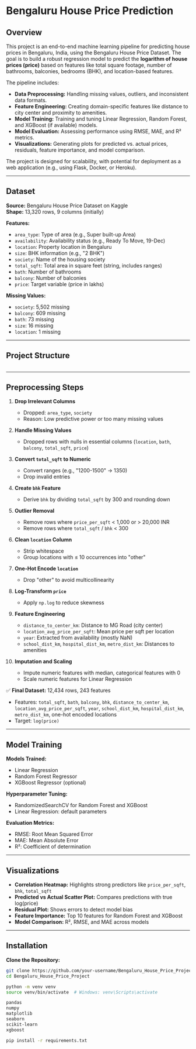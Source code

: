 # Bengaluru House Price Prediction

## Overview
This project is an end-to-end machine learning pipeline for predicting house prices in Bengaluru, India, using the Bengaluru House Price Dataset. The goal is to build a robust regression model to predict the **logarithm of house prices (price)** based on features like total square footage, number of bathrooms, balconies, bedrooms (BHK), and location-based features.  

The pipeline includes:

- **Data Preprocessing:** Handling missing values, outliers, and inconsistent data formats.  
- **Feature Engineering:** Creating domain-specific features like distance to city center and proximity to amenities.  
- **Model Training:** Training and tuning Linear Regression, Random Forest, and XGBoost (if available) models.  
- **Model Evaluation:** Assessing performance using RMSE, MAE, and R² metrics.  
- **Visualizations:** Generating plots for predicted vs. actual prices, residuals, feature importance, and model comparison.  

The project is designed for scalability, with potential for deployment as a web application (e.g., using Flask, Docker, or Heroku).

---

## Dataset

**Source:** Bengaluru House Price Dataset on Kaggle  
**Shape:** 13,320 rows, 9 columns (initially)  

**Features:**
- `area_type`: Type of area (e.g., Super built-up Area)  
- `availability`: Availability status (e.g., Ready To Move, 19-Dec)  
- `location`: Property location in Bengaluru  
- `size`: BHK information (e.g., "2 BHK")  
- `society`: Name of the housing society  
- `total_sqft`: Total area in square feet (string, includes ranges)  
- `bath`: Number of bathrooms  
- `balcony`: Number of balconies  
- `price`: Target variable (price in lakhs)  

**Missing Values:**
- `society`: 5,502 missing  
- `balcony`: 609 missing  
- `bath`: 73 missing  
- `size`: 16 missing  
- `location`: 1 missing  

---

## Project Structure

```

```


---

## Preprocessing Steps

1. **Drop Irrelevant Columns**
   - Dropped: `area_type`, `society`
   - Reason: Low predictive power or too many missing values  

2. **Handle Missing Values**
   - Dropped rows with nulls in essential columns (`location`, `bath`, `balcony`, `total_sqft`, `price`)  

3. **Convert `total_sqft` to Numeric**
   - Convert ranges (e.g., "1200-1500" → 1350)  
   - Drop invalid entries  

4. **Create `bhk` Feature**
   - Derive `bhk` by dividing `total_sqft` by 300 and rounding down  

5. **Outlier Removal**
   - Remove rows where `price_per_sqft` < 1,000 or > 20,000 INR  
   - Remove rows where `total_sqft` / `bhk` < 300  

6. **Clean `location` Column**
   - Strip whitespace  
   - Group locations with ≤ 10 occurrences into "other"  

7. **One-Hot Encode `location`**
   - Drop "other" to avoid multicollinearity  

8. **Log-Transform `price`**
   - Apply `np.log` to reduce skewness  

9. **Feature Engineering**
   - `distance_to_center_km`: Distance to MG Road (city center)  
   - `location_avg_price_per_sqft`: Mean price per sqft per location  
   - `year`: Extracted from availability (mostly NaN)  
   - `school_dist_km`, `hospital_dist_km`, `metro_dist_km`: Distances to amenities  

10. **Imputation and Scaling**
    - Impute numeric features with median, categorical features with 0  
    - Scale numeric features for Linear Regression  

✅ **Final Dataset:** 12,434 rows, 243 features  
- Features: `total_sqft`, `bath`, `balcony`, `bhk`, `distance_to_center_km`, `location_avg_price_per_sqft`, `year`, `school_dist_km`, `hospital_dist_km`, `metro_dist_km`, one-hot encoded locations  
- Target: `log(price)`

---

## Model Training

**Models Trained:**
- Linear Regression  
- Random Forest Regressor  
- XGBoost Regressor (optional)

**Hyperparameter Tuning:**
- RandomizedSearchCV for Random Forest and XGBoost  
- Linear Regression: default parameters  

**Evaluation Metrics:**
- RMSE: Root Mean Squared Error  
- MAE: Mean Absolute Error  
- R²: Coefficient of determination  

---

## Visualizations

- **Correlation Heatmap:** Highlights strong predictors like `price_per_sqft`, `bhk`, `total_sqft`  
- **Predicted vs Actual Scatter Plot:** Compares predictions with true log(price)  
- **Residual Plot:** Shows errors to detect model bias  
- **Feature Importance:** Top 10 features for Random Forest and XGBoost  
- **Model Comparison:** R², RMSE, and MAE across models  

---

## Installation

**Clone the Repository:**
```bash
git clone https://github.com/your-username/Bengaluru_House_Price_Project.git
cd Bengaluru_House_Price_Project

python -m venv venv
source venv/bin/activate  # Windows: venv\Scripts\activate

pandas
numpy
matplotlib
seaborn
scikit-learn
xgboost

pip install -r requirements.txt
